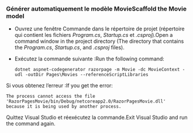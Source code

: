 <a name="scaffold"></a>
### <a name="scaffold-the-movie-model"></a><span data-ttu-id="50dbc-101">Générer automatiquement le modèle Movie</span><span class="sxs-lookup"><span data-stu-id="50dbc-101">Scaffold the Movie model</span></span>

* <span data-ttu-id="50dbc-102">Ouvrez une fenêtre Commande dans le répertoire de projet (répertoire qui contient les fichiers *Program.cs*, *Startup.cs* et *.csproj*).</span><span class="sxs-lookup"><span data-stu-id="50dbc-102">Open a command window in the project directory (The directory that contains the *Program.cs*, *Startup.cs*, and *.csproj* files).</span></span>
* <span data-ttu-id="50dbc-103">Exécutez la commande suivante :</span><span class="sxs-lookup"><span data-stu-id="50dbc-103">Run the following command:</span></span>

  ```console
  dotnet aspnet-codegenerator razorpage -m Movie -dc MovieContext -udl -outDir Pages\Movies --referenceScriptLibraries
  ```

<span data-ttu-id="50dbc-104">Si vous obtenez l’erreur :</span><span class="sxs-lookup"><span data-stu-id="50dbc-104">If you get the error:</span></span>
  ```
  The process cannot access the file 
 'RazorPagesMovie/bin/Debug/netcoreapp2.0/RazorPagesMovie.dll' 
  because it is being used by another process.
  ```

<span data-ttu-id="50dbc-105">Quittez Visual Studio et réexécutez la commande.</span><span class="sxs-lookup"><span data-stu-id="50dbc-105">Exit Visual Studio and run the command again.</span></span>